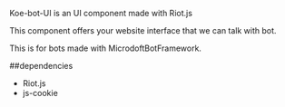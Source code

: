 Koe-bot-UI is an UI component made with Riot.js

This component offers your website interface that we can talk with bot.

This is for bots made with MicrodoftBotFramework.

##dependencies
* Riot.js
* js-cookie
